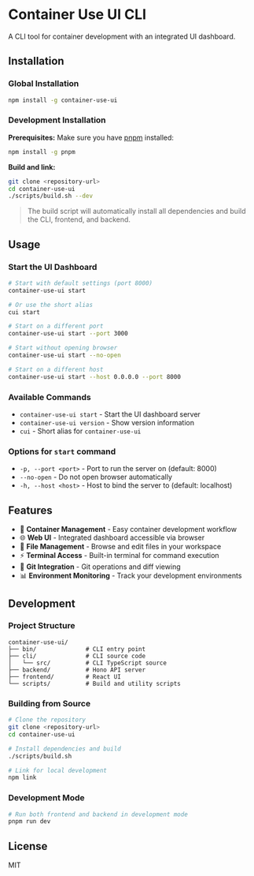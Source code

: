 # Container Use UI CLI

A CLI tool for container development with an integrated UI dashboard.

## Installation

### Global Installation

```bash
npm install -g container-use-ui
```

### Development Installation

**Prerequisites:** Make sure you have [pnpm](https://pnpm.io/) installed:
```bash
npm install -g pnpm
```

**Build and link:**
```bash
git clone <repository-url>
cd container-use-ui
./scripts/build.sh --dev
```

> The build script will automatically install all dependencies and build the CLI, frontend, and backend.

## Usage

### Start the UI Dashboard

```bash
# Start with default settings (port 8000)
container-use-ui start

# Or use the short alias
cui start

# Start on a different port
container-use-ui start --port 3000

# Start without opening browser
container-use-ui start --no-open

# Start on a different host
container-use-ui start --host 0.0.0.0 --port 8000
```

### Available Commands

- `container-use-ui start` - Start the UI dashboard server
- `container-use-ui version` - Show version information
- `cui` - Short alias for `container-use-ui`

### Options for `start` command

- `-p, --port <port>` - Port to run the server on (default: 8000)
- `--no-open` - Do not open browser automatically
- `-h, --host <host>` - Host to bind the server to (default: localhost)

## Features

- 🚀 **Container Management** - Easy container development workflow
- 🌐 **Web UI** - Integrated dashboard accessible via browser
- 📁 **File Management** - Browse and edit files in your workspace
- ⚡ **Terminal Access** - Built-in terminal for command execution
- 🔄 **Git Integration** - Git operations and diff viewing
- 📊 **Environment Monitoring** - Track your development environments

## Development

### Project Structure

```
container-use-ui/
├── bin/              # CLI entry point
├── cli/              # CLI source code
│   └── src/          # CLI TypeScript source
├── backend/          # Hono API server
├── frontend/         # React UI
└── scripts/          # Build and utility scripts
```

### Building from Source

```bash
# Clone the repository
git clone <repository-url>
cd container-use-ui

# Install dependencies and build
./scripts/build.sh

# Link for local development
npm link
```

### Development Mode

```bash
# Run both frontend and backend in development mode
pnpm run dev
```

## License

MIT
